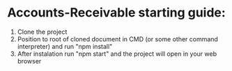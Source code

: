 # Accounts-Receivable starting guide:

1. Clone the project
2. Position to root of cloned document in CMD (or some other command interpreter) and run "npm install" 
3. After instalation run "npm start" and the project will open in your web browser
